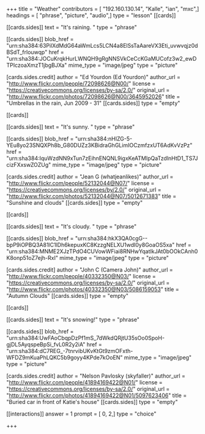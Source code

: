 +++
title = "Weather"
contributors = [ "192.160.130.14", "Kalle", "ian", "mxc",]
headings = [ "phrase", "picture", "audio",]
type = "lesson"
[[cards]]

[[cards.sides]]
text = "It's raining. "
type = "phrase"

[[cards.sides]]
blob_href = "urn:sha384:63PilXdMdG64aWmLcs5LCN4a8ElSsTaAareVX3Eti_uvwvqjz0dBSdT_frlouwqp"
href = "urn:sha384:JOCuKrqkHurLWNQH9gRgNNSVkCeCcKGaMUCofz3w2_ewDTPIczoaXmzT1jbgBJXa"
mime_type = "image/jpeg"
type = "picture"

[cards.sides.credit]
author = "Ed Yourdon (Ed Yourdon)"
author_url = "http://www.flickr.com/people/72098626@N00/"
license = "https://creativecommons.org/licenses/by-sa/2.0/"
original_url = "http://www.flickr.com/photos/72098626@N00/3645952026"
title = "Umbrellas in the rain, Jun 2009 - 31"
[[cards.sides]]
type = "empty"

[[cards]]

[[cards.sides]]
text = "It's sunny. "
type = "phrase"

[[cards.sides]]
blob_href = "urn:sha384:nHIZG-5-YEu8yo23SNQXPh8b_G80DUZz3KBidraGhGLimIOCzmfzxUT6AdKvVzPz"
href = "urn:sha384:IquWzdNN9xTun7zEihnENQNL9igxKeATMIpQaTzdlnHtD1_TS7JcizFXxswZOZUg"
mime_type = "image/jpeg"
type = "picture"

[cards.sides.credit]
author = "Jean G (whatjeanlikes)"
author_url = "http://www.flickr.com/people/52132044@N07/"
license = "https://creativecommons.org/licenses/by/2.0/"
original_url = "http://www.flickr.com/photos/52132044@N07/5012671383"
title = "Sunshine and clouds"
[[cards.sides]]
type = "empty"

[[cards]]

[[cards.sides]]
text = "It's cloudy. "
type = "phrase"

[[cards.sides]]
blob_href = "urn:sha384:hkX3QA0cgG--bpP9iOPBQ3A81lC1lDh6kepuxKC8KzzgNELXU1wdI0y8GoaOS5xa"
href = "urn:sha384:MNME2XJzTPdO4CUVowWFiai8RNHwYqatIkJAt0bOOkCAnh0K8onp51oZ7ejh-RxI"
mime_type = "image/jpeg"
type = "picture"

[cards.sides.credit]
author = "John C (Camera John)"
author_url = "http://www.flickr.com/people/40332350@N03/"
license = "https://creativecommons.org/licenses/by-sa/2.0/"
original_url = "http://www.flickr.com/photos/40332350@N03/5086159053"
title = "Autumn Clouds"
[[cards.sides]]
type = "empty"

[[cards]]

[[cards.sides]]
text = "It's snowing!"
type = "phrase"

[[cards.sides]]
blob_href = "urn:sha384:UwFAoCbqpDzPf1mS_7dWkdQRjtU35sOo0SpoH-gjDL5AyqspeBpSi_fvL0R2y2iA"
href = "urn:sha384:dC7REG_-7tnrvibUKvKtGt9zmOFxth-WFDZ9mKuaPhLQKC5b9goyy4KPde7kOoEN"
mime_type = "image/jpeg"
type = "picture"

[cards.sides.credit]
author = "Nelson Pavlosky (skyfaller)"
author_url = "http://www.flickr.com/people/41894169422@N01/"
license = "https://creativecommons.org/licenses/by-sa/2.0/"
original_url = "http://www.flickr.com/photos/41894169422@N01/5097623406"
title = "Buried car in front of Katie's house"
[[cards.sides]]
type = "empty"

[[interactions]]
answer = 1
prompt = [ 0, 2,]
type = "choice"

+++
